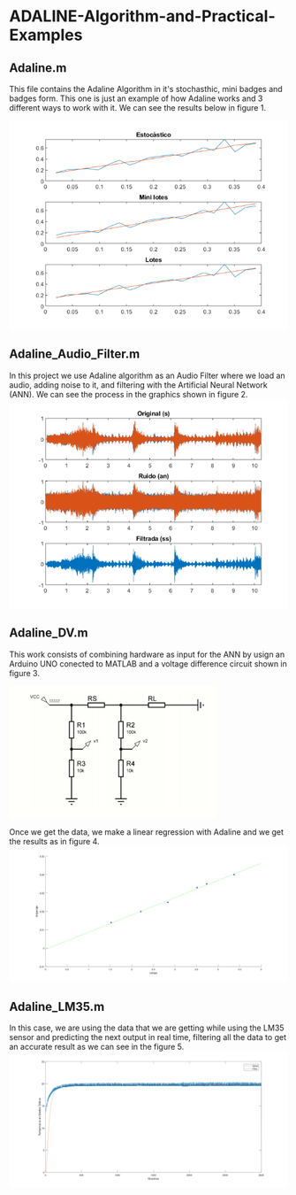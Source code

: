 # ADALINE-Algorithm-and-Practical-Examples

## Adaline.m
This file contains the Adaline Algorithm in it's stochasthic, mini badges and badges form. This one is just an example of how Adaline works and 3 different ways to work with it.
We can see the results below in figure 1.

![_figure 1: Adaline algorithm results_](https://github.com/Camiloalejan/ADALINE-Algorithm-and-Practical-Examples/blob/main/images/Adaline_results.png)

## Adaline_Audio_Filter.m
In this project we use Adaline algorithm as an Audio Filter where we load an audio, adding noise to it, and filtering with the Artificial Neural Network (ANN). We can see the process in the graphics shown in figure 2.
![_figure 2: Audio graphics (original audio, audio with noise, audio filtered)_](https://github.com/Camiloalejan/ADALINE-Algorithm-and-Practical-Examples/blob/main/images/Adaline_Audio_Filter_results.png)

## Adaline_DV.m
This work consists of combining hardware as input for the ANN by usign an Arduino UNO conected to MATLAB and a voltage difference circuit shown in figure 3.

![_figure 3: Voltage Difference diagram used_](https://github.com/Camiloalejan/ADALINE-Algorithm-and-Practical-Examples/blob/main/images/Voltage%20Difference.png)

Once we get the data, we make a linear regression with Adaline and we get the results as in figure 4.
![_figure 4: Results of the linear regression from the voltage difference circuit_](https://github.com/Camiloalejan/ADALINE-Algorithm-and-Practical-Examples/blob/main/images/Adaline_DV_results.png)

## Adaline_LM35.m
In this case, we are using the data that we are getting while using the LM35 sensor and predicting the next output in real time, filtering all the data to get an accurate result as we can see in the figure 5.
![_figure 5: filter of a LM35 sensor made by Adaline_](https://github.com/Camiloalejan/ADALINE-Algorithm-and-Practical-Examples/blob/main/images/Adaline_LM35_results.png)
